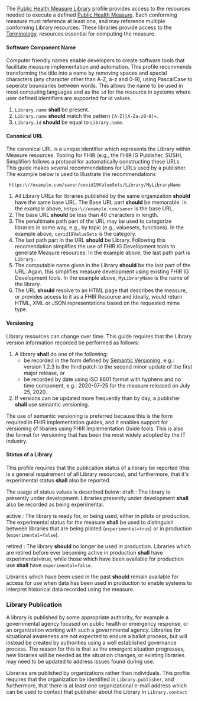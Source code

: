 <!-- measure_library.md {% comment %}
*****************************************************************************************
*                            WARNING: DO NOT EDIT THIS FILE                             *
*                                                                                       *
* This file is generated by SUSHI. Any edits you make to this file will be overwritten. *
*                                                                                       *
* To change the contents of this file, edit the original source file at:                *
* ig-data\input\pagecontent\measure_library.md                                          *
*****************************************************************************************
{% endcomment %} -->
The [Public Health Measure Library](StructureDefinition-PublicHealthMeasureLibrary.html) profile provides access to the resources needed to execute a defined [Public Health Measure](StructureDefinition-PublicHealthMeasure.html).
Each conforming measure must reference at least one, and may reference multiple conforming Library resources.  These libraries provide access to the [Terminology](http://www.hl7.org/fhir/ConceptMap.html),
resources essential for computing the measure.


#### Software Component Name
Computer friendly names enable developers to create software tools that facilitate measure implementation and automation.  This profile
recommends transforming the title into a name by removing spaces and special characters (any character other than A-Z, a-z and 0-9),
using PascalCase to seperate boundaries between words. This allows the name to be used in most computing languages and as
the `id` for the resource in systems where user defined identifiers are supported for id values.

1. `Library.name` **shall** be present.
2. `Library.name` **should** match the pattern `[A-Z][A-Za-z0-9]+`.
3. `Library.id` **should** be equal to `Library.name`.

#### Canonical URL
The canonical URL is a unique identifier which represents the Library within Measure resources. Tooling for FHIR
(e.g., the FHIR IG Publisher, SUSHI, Simplifier) follows a protocol for automatically constructing these URLs. This guide makes several
recommendations for URLs used by a publisher.  The example below is used to illustrate the recommendations

     https:\//example.com/saner/covid19ValueSets/Library/MyLibraryName

1. All Library URLs for libraries published by the same organization **should** have the same base URL. The Base URL part **should** be memorable.
   In the example above, `https:\//example.com/saner` is the base URL.
2. The base URL **should** be less than 40 characters in length.
3. The penultimate path part of the URL may be used to categorize libraries in some way, e.g., by topic (e.g., valuesets, functions). In the example above, `covid19ValueSets` is the category.
4. The last path part in the URL **should** be Library. Following this recomendation simplifies the use of FHIR IG Development tools to
   generate Measure resources.  In the example above, the last path part is `Library`.
5. The computable name given in the Library **should** be the last part of the URL. Again, this simplifies measure development using existing
   FHIR IG Development tools. In the example above, `MyLibraryName` is the name of the library.
6. The URL **should** resolve to an HTML page that describes the measure, or provides access to it as a FHIR Resource and ideally, would
   return HTML, XML or JSON representations based on the requested mime type.

#### Versioning
Library resources can change over time. This guide requires that the Library version information recorded be performed as follows:

1. A library **shall** do one of the following:
   * be recorded in the form defined by [Semantic Versioning](https://semver.org/), e.g.: version 1.2.3 is the third patch to the second minor
     update of the first major release, or
   * be recorded by date using ISO 8601 format with hyphens and no time component, e.g.: 2020-07-25 for the measure released on July 25, 2020.
2. If versions can be updated more frequently than by day, a publisher **shall** use semantic versioning.

The use of semantic versioning is preferred because this is the form required in FHIR implementation guides, and it enables support for versioning
of libaries using FHIR Implementation Guide tools. This is also the format for versioning that has been the most widely adopted by the IT industry.

#### Status of a Library
This profile requires that the publication status of a library be reported (this is a general requirement of all Library resources), and
furthermore, that it's experimental status **shall** also be reported.

The usage of status values is described below:
draft
: The library is presently under development. Libraries presently under development **shall** also be recorded as being experimental.

active
: The library is ready for, or being used, either in pilots or production. The experimental status for the measure **shall** be used to distinguish between
libraries that are being piloted (`experimental=true`) or in production (`experimental=false`).

retired
: The library **should** no longer be used in production. Libraries which are retired before ever becoming active in production **shall** have experimental=true,
while those which have been available for production use **shall** have `experimental=false`.

Libraries which have been used in the past **should** remain available for access for use when data has been used in production to enable systems to
interpret historical data recorded using the measure.


### Library Publication
A library is published by some appropriate authority, for example a governmental agency focused on public health or emergency response,
or an organization working with such a governmental agency. Libraries for situational awareness are not expected to endure a ballot process,
but will instead be created by authorities using a well established governance process. The reason for this is that as the emergent situation
progresses, new libraries will be needed as the situation changes, or existing libraries may need to be updated to address issues found
during use.

Libraries are published by organizations rather than individuals.  This profile requires that the organization be identified in
`Library.publisher`, and furthermore, that there is at least one organizational e-mail address which can be used to contact
that publisher about the Library in `Library.contact`

